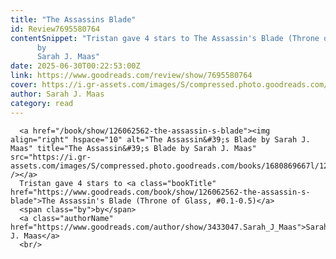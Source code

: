 ```yaml
---
title: "The Assassins Blade"
id: Review7695580764
contentSnippet: "Tristan gave 4 stars to The Assassin's Blade (Throne of Glass, #0.1-0.5)
      by
      Sarah J. Maas"
date: 2025-06-30T00:22:53:00Z
link: https://www.goodreads.com/review/show/7695580764
cover: https://i.gr-assets.com/images/S/compressed.photo.goodreads.com/books/1680869667l/126062562._MY75_.jpg
author: Sarah J. Maas
category: read
---
```


      
      <a href="/book/show/126062562-the-assassin-s-blade"><img align="right" hspace="10" alt="The Assassin&#39;s Blade by Sarah J. Maas" title="The Assassin&#39;s Blade by Sarah J. Maas" src="https://i.gr-assets.com/images/S/compressed.photo.goodreads.com/books/1680869667l/126062562._SY75_.jpg" /></a>
      Tristan gave 4 stars to <a class="bookTitle" href="https://www.goodreads.com/book/show/126062562-the-assassin-s-blade">The Assassin's Blade (Throne of Glass, #0.1-0.5)</a>
      <span class="by">by</span>
      <a class="authorName" href="https://www.goodreads.com/author/show/3433047.Sarah_J_Maas">Sarah J. Maas</a>
      <br/>